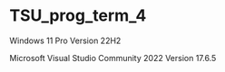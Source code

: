 # TSU_prog_term_4
Windows 11 Pro Version 22H2 

Microsoft Visual Studio Community 2022 Version 17.6.5 